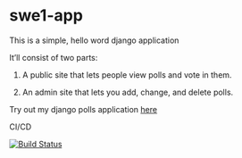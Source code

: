 # swe1-app

This is a simple, hello word django application

It’ll consist of two parts:

1. A public site that lets people view polls and vote in them.
   
2. An admin site that lets you add, change, and delete polls.

Try out my django polls application [here](http://django-env.eba-mh7mgqqg.us-west-2.elasticbeanstalk.com/polls)

CI/CD

[![Build Status](https://app.travis-ci.com/ManaliTanna/swe1-app.svg?branch=main)](https://app.travis-ci.com/ManaliTanna/swe1-app)
